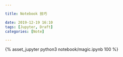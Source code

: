 ```yaml
---

title: Notebook 技巧 

date: 2019-12-19 16:10
tags: [Jupyter, Draft]
categories: [Note]

---
```


<!-- more -->

{% asset_jupyter python3 notebook/magic.ipynb 100 %}
